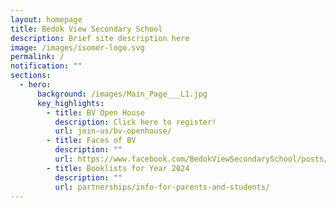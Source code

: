 ```yaml
---
layout: homepage
title: Bedok View Secondary School
description: Brief site description here
image: /images/isomer-logo.svg
permalink: /
notification: ""
sections:
  - hero:
      background: /images/Main_Page___L1.jpg
      key_highlights:
        - title: BV Open House
          description: Click here to register!
          url: join-us/bv-openhouse/
        - title: Faces of BV
          description: ""
          url: https://www.facebook.com/BedokViewSecondarySchool/posts/pfbid02jzrRLeLBDpH2P837WZFQp3U2wgFWLEwpaVFsG8jfnfjuheMYo5hqTXxBsjkuXoXYl
        - title: Booklists for Year 2024
          description: ""
          url: partnerships/info-for-parents-and-students/
---
```

